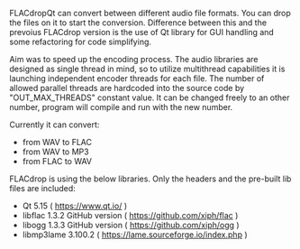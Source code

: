 FLACdropQt can convert between different audio file formats. You can drop the files on it to start the conversion.
Difference between this and the prevoius FLACdrop version is the use of Qt library for GUI handling and some refactoring for code simplifying.

Aim was to speed up the encoding process. The audio libraries are designed as single thread in mind, so to utilize multithread capabilities it is launching independent encoder threads for each file.
The number of allowed parallel threads are hardcoded into the source code by "OUT_MAX_THREADS" constant value. It can be changed freely to an other number, program will compile and run with the new number.

Currently it can convert:
- from WAV to FLAC
- from WAV to MP3
- from FLAC to WAV

FLACdrop is using the below libraries. Only the headers and the pre-built lib files are included:
- Qt 5.15 ( https://www.qt.io/ )
- libflac 1.3.2 GitHub version ( https://github.com/xiph/flac )
- libogg 1.3.3 GitHub version ( https://github.com/xiph/ogg )
- libmp3lame 3.100.2 ( https://lame.sourceforge.io/index.php )